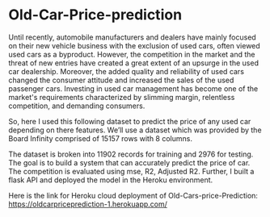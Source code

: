 # Old-Car-Price-prediction

Until recently, automobile manufacturers and dealers have mainly focused on their new vehicle business with the exclusion of used cars, often viewed used cars as a byproduct. However, the competition in the market and the threat of new entries have created a great extent of an upsurge in the used car dealership. Moreover, the added quality and reliability of used cars changed the consumer attitude and increased the sales of the used passenger cars. Investing in used car management has become one of the market's requirements characterized by slimming margin, relentless competition, and demanding consumers.

So, here I used this following dataset to predict the price of any used car depending on there features. We’ll use a dataset which was provided by the Board Infinity comprised of 15157 rows with 8 columns.

The dataset is broken into 11902 records for training and 2976 for testing. The goal is to build a system that can accurately predict the price of car. The competition is evaluated using mse, R2, Adjusted R2. Further, I built a flask API and deployed the model in the Heroku environment.

Here is the link for Heroku cloud deployment of Old-Cars-price-Prediction: https://oldcarpriceprediction-1.herokuapp.com/
